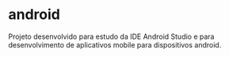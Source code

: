 # android
Projeto desenvolvido para estudo da IDE Android Studio e para desenvolvimento de aplicativos mobile para dispositivos android.

